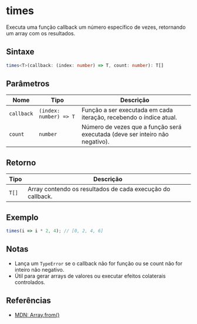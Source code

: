 # times

Executa uma função callback um número específico de vezes, retornando um array com os resultados.

## Sintaxe
```typescript
times<T>(callback: (index: number) => T, count: number): T[]
```

## Parâmetros

| Nome       | Tipo                      | Descrição                                                              |
|------------|---------------------------|------------------------------------------------------------------------|
| `callback` | `(index: number) => T`    | Função a ser executada em cada iteração, recebendo o índice atual.     |
| `count`    | `number`                  | Número de vezes que a função será executada (deve ser inteiro não negativo). |

## Retorno

| Tipo   | Descrição                                         |
|--------|---------------------------------------------------|
| `T[]`  | Array contendo os resultados de cada execução do callback. |

## Exemplo
```typescript
times(i => i * 2, 4); // [0, 2, 4, 6]
```

## Notas
- Lança um `TypeError` se o callback não for função ou se count não for inteiro não negativo.
- Útil para gerar arrays de valores ou executar efeitos colaterais controlados.

## Referências
- [MDN: Array.from()](https://developer.mozilla.org/pt-BR/docs/Web/JavaScript/Reference/Global_Objects/Array/from)